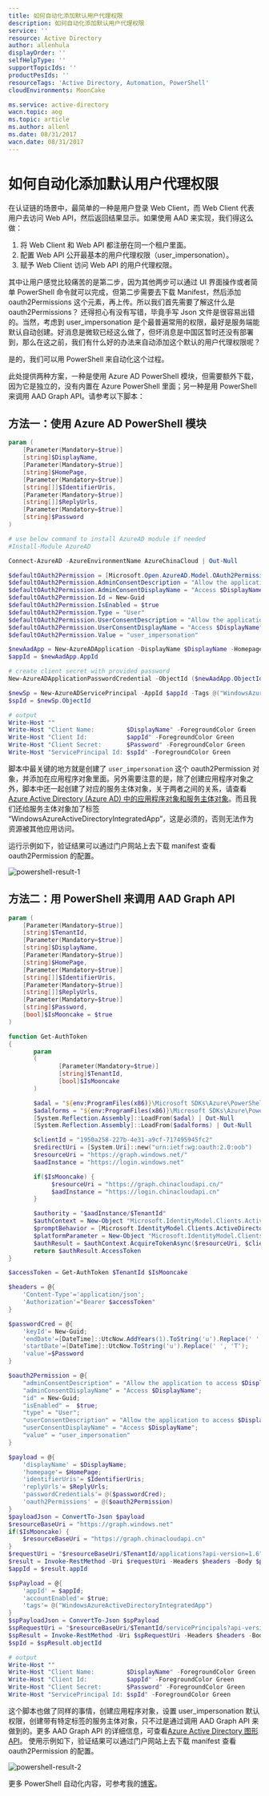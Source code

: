 ```yaml
---
title: 如何自动化添加默认用户代理权限
description: 如何自动化添加默认用户代理权限
service: ''
resource: Active Directory
author: allenhula
displayOrder: ''
selfHelpType: ''
supportTopicIds: ''
productPesIds: ''
resourceTags: 'Active Directory, Automation, PowerShell'
cloudEnvironments: MoonCake

ms.service: active-directory
wacn.topic: aog
ms.topic: article
ms.author: allenl
ms.date: 08/31/2017
wacn.date: 08/31/2017
---
```

# 如何自动化添加默认用户代理权限

在认证链的场景中，最简单的一种是用户登录 Web Client，而 Web Client 代表用户去访问 Web API，然后返回结果显示。如果使用 AAD 来实现，我们得这么做：

1. 将 Web Client 和 Web API 都注册在同一个租户里面。
2. 配置 Web API 公开最基本的用户代理权限（user_impersonation）。
3. 赋予 Web Client 访问 Web API 的用户代理权限。

其中让用户感觉比较痛苦的是第二步，因为其他两步可以通过 UI 界面操作或者简单 PowerShell 命令就可以完成，但第二步需要去下载 Manifest，然后添加 oauth2Permissions 这个元素，再上传。所以我们首先需要了解这什么是 oauth2Permissions？ 还得担心有没有写错，毕竟手写 Json 文件是很容易出错的。当然，考虑到 user_impersonation 是个最普遍常用的权限，最好是服务端能默认自动创建。好消息是微软已经这么做了，但坏消息是中国区暂时还没有部署到，那么在这之前，我们有什么好的办法来自动添加这个默认的用户代理权限呢？

是的，我们可以用 PowerShell 来自动化这个过程。

此处提供两种方案，一种是使用 Azure AD PowerShell 模块，但需要额外下载，因为它是独立的，没有内置在 Azure PowerShell 里面；另一种是用 PowerShell 来调用 AAD Graph API。请参考以下脚本：

## 方法一：使用 Azure AD PowerShell 模块

```PowerShell
param (
    [Parameter(Mandatory=$true)]
    [string]$DisplayName,
    [Parameter(Mandatory=$true)]
    [string]$HomePage,
    [Parameter(Mandatory=$true)]
    [string[]]$IdentifierUris,
    [Parameter(Mandatory=$true)]
    [string[]]$ReplyUrls,
    [Parameter(Mandatory=$true)]
    [string]$Password
)

# use below command to install AzureAD module if needed
#Install-Module AzureAD

Connect-AzureAD -AzureEnvironmentName AzureChinaCloud | Out-Null

$defaultOAuth2Permission = [Microsoft.Open.AzureAD.Model.OAuth2Permission]::new()
$defaultOAuth2Permission.AdminConsentDescription = "Allow the application to access $DisplayName on behalf of the signed-in user."
$defaultOAuth2Permission.AdminConsentDisplayName = "Access $DisplayName"
$defaultOAuth2Permission.Id = New-Guid
$defaultOAuth2Permission.IsEnabled = $true
$defaultOAuth2Permission.Type = "User"
$defaultOAuth2Permission.UserConsentDescription = "Allow the application to access $DisplayName on your behalf."
$defaultOAuth2Permission.UserConsentDisplayName = "Access $DisplayName"
$defaultOAuth2Permission.Value = "user_impersonation"

$newAadApp = New-AzureADApplication -DisplayName $DisplayName -Homepage $HomePage -IdentifierUris $IdentifierUris -ReplyUrls $ReplyUrls -Oauth2Permissions @($defaultOAuth2Permission)
$appId = $newAadApp.AppId

# create client secret with provided password
New-AzureADApplicationPasswordCredential -ObjectId ($newAadApp.ObjectId) -Value $Password | Out-Null

$newSp = New-AzureADServicePrincipal -AppId $appId -Tags @("WindowsAzureActiveDirectoryIntegratedApp") -AccountEnabled $true
$spId = $newSp.ObjectId

# output
Write-Host ""
Write-Host "Client Name:         $DisplayName" -ForegroundColor Green
Write-Host "Client Id:           $appId" -ForegroundColor Green
Write-Host "Client Secret:       $Password" -ForegroundColor Green
Write-Host "ServicePrincipal Id: $spId" -ForegroundColor Green 
```

脚本中最关键的地方就是创建了 `user_impersonation` 这个 oauth2Permission 对象，并添加在应用程序对象里面。另外需要注意的是，除了创建应用程序对象之外，脚本中还一起创建了对应的服务主体对象，关于两者之间的关系，请查看[Azure Active Directory (Azure AD) 中的应用程序对象和服务主体对象](https://docs.azure.cn/zh-cn/active-directory/develop/active-directory-application-objects?toc=%2factive-directory%2fdevelop%2ftoc.json)。而且我们还给服务主体对象加了标签 “WindowsAzureActiveDirectoryIntegratedApp”，这是必须的，否则无法作为资源被其他应用访问。

运行示例如下，验证结果可以通过门户网站上去下载 manifest 查看 oauth2Permission 的配置。

![powershell-result-1](media/aog-active-directory-howto-automate-add-user-agent-permisson/powershell-result-1.png)

## 方法二：用 PowerShell 来调用 AAD Graph API

```PowerShell
param (
    [Parameter(Mandatory=$true)]
    [string]$TenantId,
    [Parameter(Mandatory=$true)]
    [string]$DisplayName,
    [Parameter(Mandatory=$true)]
    [string]$HomePage,
    [Parameter(Mandatory=$true)]
    [string[]]$IdentifierUris,
    [Parameter(Mandatory=$true)]
    [string[]]$ReplyUrls,
    [Parameter(Mandatory=$true)]
    [string]$Password,
    [bool]$IsMooncake = $true
)

function Get-AuthToken
{
       param
       (
              [Parameter(Mandatory=$true)]
              [string]$TenantId,
              [bool]$IsMooncake
       )

       $adal = "${env:ProgramFiles(x86)}\Microsoft SDKs\Azure\PowerShell\ServiceManagement\Azure\Services\Microsoft.IdentityModel.Clients.ActiveDirectory.dll"
       $adalforms = "${env:ProgramFiles(x86)}\Microsoft SDKs\Azure\PowerShell\ServiceManagement\Azure\Services\Microsoft.IdentityModel.Clients.ActiveDirectory.WindowsForms.dll"
       [System.Reflection.Assembly]::LoadFrom($adal) | Out-Null
       [System.Reflection.Assembly]::LoadFrom($adalforms) | Out-Null

       $clientId = "1950a258-227b-4e31-a9cf-717495945fc2" 
       $redirectUri = [System.Uri]::new("urn:ietf:wg:oauth:2.0:oob")
       $resourceUri = "https://graph.windows.net/"
       $aadInstance = "https://login.windows.net"

       if($IsMooncake) {
            $resourceUri = "https://graph.chinacloudapi.cn/"
            $aadInstance = "https://login.chinacloudapi.cn"
       }

       $authority = "$aadInstance/$TenantId"
       $authContext = New-Object "Microsoft.IdentityModel.Clients.ActiveDirectory.AuthenticationContext" -ArgumentList $authority
       $promptBehavior = [Microsoft.IdentityModel.Clients.ActiveDirectory.PromptBehavior]::Auto
       $platformParameter = New-Object "Microsoft.IdentityModel.Clients.ActiveDirectory.PlatformParameters" -ArgumentList $promptBehavior
       $authResult = $authContext.AcquireTokenAsync($resourceUri, $clientId, $redirectUri, $platformParameter).Result
       return $authResult.AccessToken
}

$accessToken = Get-AuthToken $TenantId $IsMooncake

$headers = @{
    'Content-Type'='application/json';
    'Authorization'="Bearer $accessToken"
}

$passwordCred = @{
    'keyId'= New-Guid;
    'endDate'=[DateTime]::UtcNow.AddYears(1).ToString('u').Replace(' ', 'T');    
    'startDate'=[DateTime]::UtcNow.ToString('u').Replace(' ', 'T');  
    'value'=$Password
}

$oauth2Permission = @{
    "adminConsentDescription" = "Allow the application to access $DisplayName on behalf of the signed-in user.";
    "adminConsentDisplayName" = "Access $DisplayName";
    "id" = New-Guid;
    "isEnabled" =  $true;
    "type" = "User";
    "userConsentDescription" = "Allow the application to access $DisplayName on your behalf.";
    "userConsentDisplayName" = "Access $DisplayName";
    "value" = "user_impersonation"
}

$payload = @{
    'displayName' = $DisplayName;
    'homepage'= $HomePage;
    'identifierUris'= $IdentifierUris;
    'replyUrls'= $ReplyUrls;
    'passwordCredentials'= @($passwordCred);
    'oauth2Permissions' = @($oauth2Permission)
}
$payloadJson = ConvertTo-Json $payload
$resourceBaseUri = "https://graph.windows.net"
if($IsMooncake) {
    $resourceBaseUri = "https://graph.chinacloudapi.cn"
}
$requestUri = "$resourceBaseUri/$TenantId/applications?api-version=1.6"
$result = Invoke-RestMethod -Uri $requestUri -Headers $headers -Body $payloadJson -Method POST
$appId = $result.appId

$spPayload = @{
    'appId' = $appId;
    'accountEnabled'= $true;
    'tags'= @("WindowsAzureActiveDirectoryIntegratedApp")
}
$spPayloadJson = ConvertTo-Json $spPayload
$spRequestUri = "$resourceBaseUri/$TenantId/servicePrincipals?api-version=1.6"
$spResult = Invoke-RestMethod -Uri $spRequestUri -Headers $headers -Body $spPayloadJson -Method POST
$spId = $spResult.objectId

# output
Write-Host ""
Write-Host "Client Name:         $DisplayName" -ForegroundColor Green
Write-Host "Client Id:           $appId" -ForegroundColor Green
Write-Host "Client Secret:       $Password" -ForegroundColor Green
Write-Host "ServicePrincipal Id: $spId" -ForegroundColor Green
```

这个脚本也做了同样的事情，创建应用程序对象，设置 user_impersonation 默认权限，创建带有特定标签的服务主体对象，只不过是通过调用 AAD Graph API 来做到的。更多 AAD Graph API 的详细信息，可查看[Azure Active Directory 图形 API](https://docs.azure.cn/zh-cn/active-directory/develop/active-directory-graph-api)。
使用示例如下，验证结果可以通过门户网站上去下载 manifest 查看 oauth2Permission 的配置。

![powershell-result-2](media/aog-active-directory-howto-automate-add-user-agent-permisson/powershell-result-2.png)

更多 PowerShell 自动化内容，可参考我的[博客](https://school.azure.cn/blog/477)。